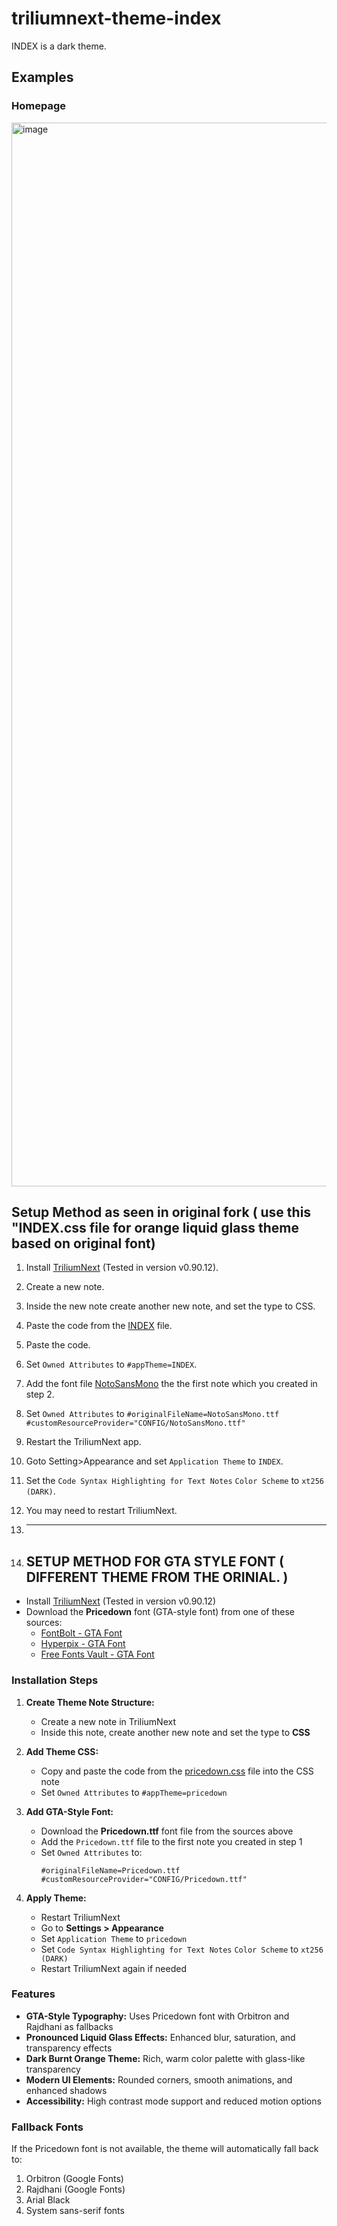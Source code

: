 # triliumnext-theme-index 

INDEX is a dark theme.

## Examples

### Homepage

<img width="2710" height="1702" alt="image" src="https://github.com/user-attachments/assets/6905ceda-e167-4b83-aef5-4ddc93b6b885" />




## Setup Method as seen in original fork ( use this "INDEX.css file for orange liquid glass theme based on original font)

1. Install [TriliumNext](https://github.com/TriliumNext/Notes) (Tested in version v0.90.12).
2. Create a new note.
3. Inside the new note create another new note, and set the type to CSS.
4. Paste the code from the [INDEX](./INDEX.css) file.
5. Paste the code.
6. Set `Owned Attributes` to `#appTheme=INDEX`.
7. Add the font file [NotoSansMono](./NotoSansMono.ttf) the the first note which you created in step 2.
8. Set `Owned Attributes` to `#originalFileName=NotoSansMono.ttf #customResourceProvider="CONFIG/NotoSansMono.ttf"`
9. Restart the TriliumNext app.
10. Goto Setting>Appearance and set `Application Theme` to `INDEX`.
11. Set the `Code Syntax Highlighting for Text Notes` `Color Scheme` to `xt256 (DARK)`.
12. You may need to restart TriliumNext.

13.
     ---

    
16. ## SETUP METHOD FOR GTA STYLE FONT ( DIFFERENT THEME FROM THE ORINIAL. )
- Install [TriliumNext](https://github.com/TriliumNext/Notes) (Tested in version v0.90.12)
- Download the **Pricedown** font (GTA-style font) from one of these sources:
  - [FontBolt - GTA Font](https://www.fontbolt.com/font/grand-theft-auto-font/)
  - [Hyperpix - GTA Font](https://hyperpix.net/fonts/gta-font/)
  - [Free Fonts Vault - GTA Font](https://freefontsvault.com/grand-theft-auto-font/)

### Installation Steps

1. **Create Theme Note Structure:**
   - Create a new note in TriliumNext
   - Inside this note, create another new note and set the type to **CSS**

2. **Add Theme CSS:**
   - Copy and paste the code from the [pricedown.css](./pricedown.css) file into the CSS note
   - Set `Owned Attributes` to `#appTheme=pricedown`

3. **Add GTA-Style Font:**
   - Download the **Pricedown.ttf** font file from the sources above
   - Add the `Pricedown.ttf` file to the first note you created in step 1
   - Set `Owned Attributes` to:
     ```
     #originalFileName=Pricedown.ttf #customResourceProvider="CONFIG/Pricedown.ttf"
     ```

4. **Apply Theme:**
   - Restart TriliumNext
   - Go to **Settings > Appearance**
   - Set `Application Theme` to `pricedown`
   - Set `Code Syntax Highlighting for Text Notes` `Color Scheme` to `xt256 (DARK)`
   - Restart TriliumNext again if needed

### Features
- **GTA-Style Typography:** Uses Pricedown font with Orbitron and Rajdhani as fallbacks
- **Pronounced Liquid Glass Effects:** Enhanced blur, saturation, and transparency effects
- **Dark Burnt Orange Theme:** Rich, warm color palette with glass-like transparency
- **Modern UI Elements:** Rounded corners, smooth animations, and enhanced shadows
- **Accessibility:** High contrast mode support and reduced motion options

### Fallback Fonts
If the Pricedown font is not available, the theme will automatically fall back to:
1. Orbitron (Google Fonts)
2. Rajdhani (Google Fonts) 
3. Arial Black
4. System sans-serif fonts

